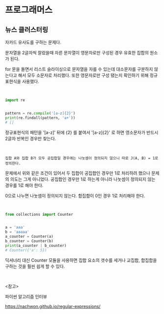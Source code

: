 # 프로그래머스

## 뉴스 클러스터링

자카드 유사도를 구하는 문제다.

문자열을 2글자씩 잘랐을때 자른 문자열이 영문자로만 구성된 경우 유효한 집합의 원소가 된다.

for 문을 돌면서 리스트 슬라이싱으로 문자열을 자를 수 있는데 대소문자를 구분하지 않는다고 해서 모두 소문자로 처리했다. 또한 영문자로만 구성 됐는지 확인하기 위해 정규표현식을 사용했다.

<br>

```python
import re


pattern = re.compile('[a-z]{2}')
print(re.findall(pattern, 'a+'))
# []
```

정규표현식의 패턴을 '[a-z]' 뒤에 {2} 를 붙여서 '[a-z]{2}' 로 하면 영소문자가 반드시 2글자 반복인 경우만 찾는다.

<br>

```
집합 A와 집합 B가 모두 공집합일 경우에는 나눗셈이 정의되지 않으니 따로 J(A, B) = 1로 정의한다.
```

문제에서 위와 같은 조건이 있어서 두 집합이 공집합인 경우만 1로 처리하려 했으나 문제의 의도는 그게 아니었다. 공집합인 경우만 1로 하는게 아니라 나눗셈이 정의되지 않는 경우를 1로 해야 한다.

0으로 나누면 나눗셈이 정의되지 않는다. 합집합이 0인 경우 1로 처리해야 한다.

<br>

```python
from collections import Counter


a = 'aaa'
b = 'aaaaa'
a_counter = Counter(a)
b_counter = Counter(b)
print(a_counter | b_counter)
# Counter({'a': 5})
```

딕셔너리 대신 Counter 모듈을 사용하면 집합 요소의 갯수를 세거나 교집합, 합집합을 구하는 것을 훨씬 쉽게 할 수 있다.

<br>

<참고>

파이썬 알고리즘 인터뷰

https://nachwon.github.io/regular-expressions/

